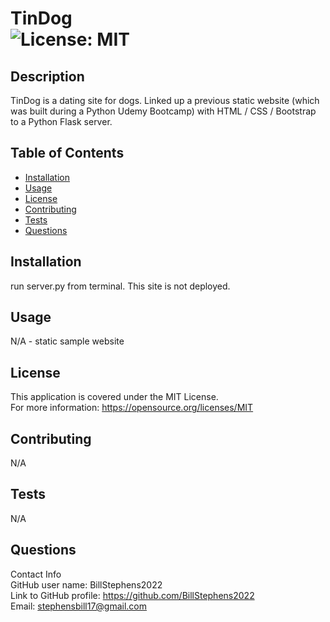# TinDog<br>![License: MIT](https://img.shields.io/badge/License-MIT-yellow.svg)

  ## Description

  TinDog is a dating site for dogs.  Linked up a previous static website (which was built during a 
  Python Udemy Bootcamp) with HTML / CSS / Bootstrap to a Python Flask server.
  
  ## Table of Contents
  
  - [Installation](#installation)
  - [Usage](#usage)
  - [License](#license)
  - [Contributing](#contributing)
  - [Tests](#tests)
  - [Questions](#questions)
  
  ## Installation
  
  run server.py from terminal.  This site is not deployed.
  
  ## Usage
  
  N/A - static sample website

  ## License
This application is covered under the MIT License.
<br>For more information: https://opensource.org/licenses/MIT
  
  ## Contributing
  N/A
  
  ## Tests
  N/A

  ## Questions
  Contact Info<br>
  GitHub user name: BillStephens2022<br>
  Link to GitHub profile: https://github.com/BillStephens2022<br>
  Email: stephensbill17@gmail.com
